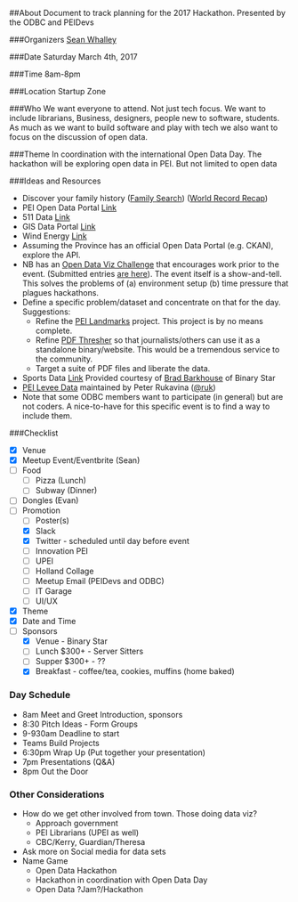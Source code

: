##About
Document to track planning for the 2017 Hackathon. Presented by the ODBC and PEIDevs

###Organizers
[Sean Whalley](https://twitter.com/seanWhalley21)

###Date 
Saturday March 4th, 2017

###Time
8am-8pm

###Location
Startup Zone

###Who
We want everyone to attend. Not just tech focus. We want to include librarians, Business, designers, people new to software, students.
As much as we want to build software and play with tech we also want to focus on the discussion of open data.

###Theme
In coordination with the international Open Data Day. The hackathon will be exploring open data in PEI. But not limited to open data

###Ideas and Resources
* Discover your family history ([Family Search](https://familysearch.org/indexing/)) ([World Record Recap](https://familysearch.org/blog/en/worldsrecordsrecap/))
* PEI Open Data Portal [Link](https://www.princeedwardisland.ca/en/search/site/?f%5B0%5D=type%3Aservice&f%5B1%5D=field_service_topics%3A2237)
* 511 Data [Link](https://www.princeedwardisland.ca/en/service/view-pei-511-road-conditions)
* GIS Data Portal [Link](http://www.gov.pe.ca/gis/)
* Wind Energy [Link](https://www.princeedwardisland.ca/en/service/view-peis-wind-energy-generation)
* Assuming the Province has an official Open Data Portal (e.g. CKAN), explore the API.
* NB has an [Open Data Viz Challenge](http://huddle.today/nbsprn-to-host-open-data-visualization-challenge/) that encourages work prior to the event. (Submitted entries [are here](http://www.govmakerconference.ca/vote/)). The event itself is a show-and-tell. This solves the problems of (a) environment setup (b) time pressure that plagues hackathons. 
* Define a specific problem/dataset and concentrate on that for the day. Suggestions:
    * Refine the [PEI Landmarks](http://peidevs.github.io/OpenDataBookClub/landmarks/landmarks.html) project. This project is by no means complete.
    * Refine [PDF Thresher](https://github.com/peidevs/OpenDataBookClub/tree/master/tools/PDF_Thresher) so that journalists/others can use it as a standalone binary/website. This would be a tremendous service to the community.
    * Target a suite of PDF files and liberate the data.
* Sports Data [Link](https://www.mysportsfeeds.com/) Provided courtesy of [Brad Barkhouse](https://twitter.com/mysportsfeeds) of Binary Star
* [PEI Levee Data](https://github.com/reinvented/levees) maintained by Peter Rukavina ([@ruk](https://twitter.com/ruk))
* Note that some ODBC members want to participate (in general) but are not coders. A nice-to-have for this specific event is to find a way to include them.

###Checklist
- [x] Venue
- [x] Meetup Event/Eventbrite (Sean)
- [ ] Food
   - [ ] Pizza (Lunch)
   - [ ] Subway (Dinner)
- [ ] Dongles (Evan)
- [ ] Promotion
   - [ ] Poster(s)
   - [x] Slack
   - [x] Twitter - scheduled until day before event
   - [ ] Innovation PEI
   - [ ] UPEI
   - [ ] Holland Collage
   - [ ] Meetup Email (PEIDevs and ODBC)
   - [ ] IT Garage
   - [ ] UI/UX
- [x] Theme
- [x] Date and Time
- [ ] Sponsors
   - [x] Venue - Binary Star
   - [ ] Lunch $300+ - Server Sitters 
   - [ ] Supper $300+ - ?? 
   - [x] Breakfast - coffee/tea, cookies, muffins (home baked)
   
 ### Day Schedule
 - 8am Meet and Greet Introduction, sponsors
 - 8:30 Pitch Ideas - Form Groups
 - 9-930am Deadline to start
 - Teams Build Projects
 - 6:30pm Wrap Up (Put together your presentation)
 - 7pm Presentations (Q&A)
 - 8pm Out the Door

### Other Considerations
- How do we get other involved from town. Those doing data viz?
   - Approach government
   - PEI Librarians (UPEI as well)
   - CBC/Kerry, Guardian/Theresa
- Ask more on Social media for data sets
- Name Game
   - Open Data Hackathon
   - Hackathon in coordination with Open Data Day
   - Open Data ?Jam?/Hackathon
